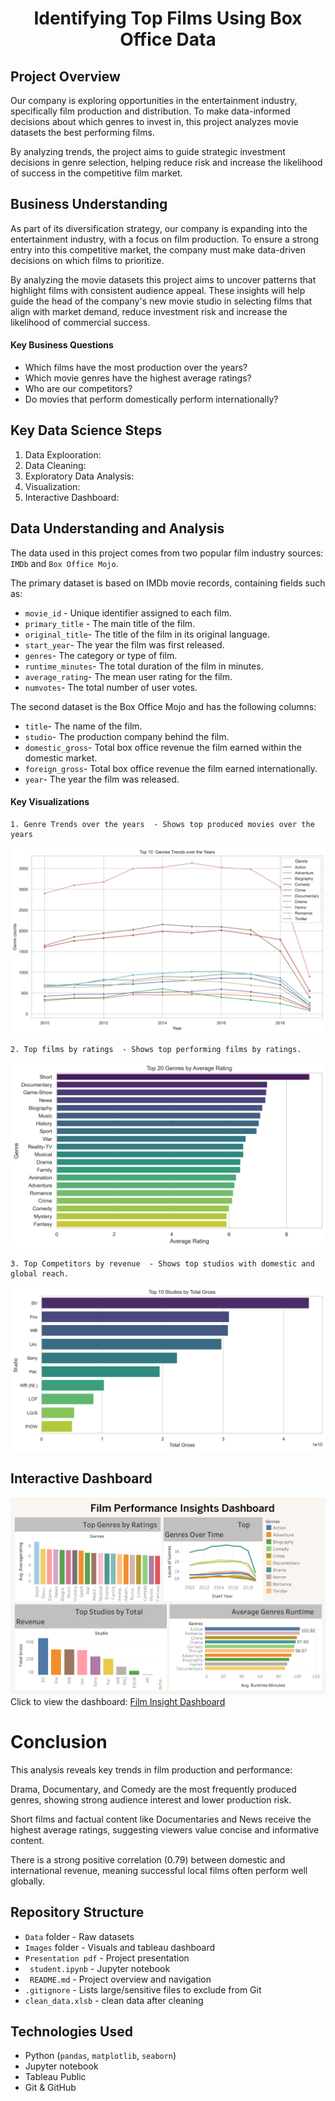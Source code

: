 # <h1 style="text-align: center;">Identifying Top Films Using Box Office Data

## Project Overview
Our company is exploring opportunities in the entertainment industry, specifically film production and distribution. To make data-informed decisions about which genres to invest in, this project analyzes movie datasets the best performing films.

By analyzing trends, the project aims to guide strategic investment decisions in genre selection, helping reduce risk and increase the likelihood of success in the competitive film market.

## Business Understanding
As part of its diversification strategy, our company is expanding into the entertainment industry, with a focus on film production. To ensure a strong entry into this competitive market, the company must make data-driven decisions on which films to prioritize.

By analyzing the movie datasets this project aims to uncover patterns that highlight films with consistent audience appeal. These insights will help guide the head of the company's new movie studio in selecting films that align with market demand, reduce investment risk and increase the likelihood of commercial success.

#### Key Business Questions
 - Which films have the most production over the years?
 - Which movie genres have the highest average ratings?
 - Who are our competitors?
 - Do movies that perform domestically perform internationally?

 ## Key Data Science Steps
 1. Data Explooration: 
 2. Data Cleaning: 
 3. Exploratory Data Analysis: 
 4. Visualization: 
 5. Interactive Dashboard: 

## Data Understanding and Analysis
The data used in this project comes from two popular film industry sources: `IMDb` and `Box Office Mojo`.

The primary dataset is based on IMDb movie records, containing fields such as:
 - `movie_id`          -     Unique identifier assigned to each film.
 - `primary_title`     -     The main title of the film.
 - `original_title`- The title of the film in its original language.
 - `start_year`- The year the film was first released.
 - `genres`- The category or type of film.
 - `runtime_minutes`- The total duration of the film in minutes.
 - `average_rating`- The mean user rating for the film.
 - `numvotes`- The total number of user votes.

The second dataset is the Box Office Mojo and has the following columns:
 - `title`- The name of the film.
 - `studio`- The production company behind the film.
 - `domestic_gross`- Total box office revenue the film earned within the domestic market.
 - `foreign_gross`- Total box office revenue the film earned internationally.
 - `year`- The year the film was released.

 #### Key Visualizations
    1. Genre Trends over the years  - Shows top produced movies over the years
![Genre Trends](Images/Trends_year.png)

    2. Top films by ratings  - Shows top performing films by ratings.
![Average Ratings](Images/top_genres.png)

    3. Top Competitors by revenue  - Shows top studios with domestic and global reach.
![Top Studios](Images/top_studio.png)

## Interactive Dashboard
![Dashboard](Images/Box_office.png)
Click to view the dashboard: [Film Insight Dashboard](https://public.tableau.com/views/FilmInsightsDashboard/Boxoffice?:language=en-US&:sid=&:redirect=auth&:display_count=n&:origin=viz_share_link)

# Conclusion
This analysis reveals key trends in film production and performance:

Drama, Documentary, and Comedy are the most frequently produced genres, showing strong audience interest and lower production risk.

Short films and factual content like Documentaries and News receive the highest average ratings, suggesting viewers value concise and informative content.

There is a strong positive correlation (0.79) between domestic and international revenue, meaning successful local films often perform well globally.

## Repository Structure
 -  `Data` folder     -   Raw datasets
 - `Images` folder    -   Visuals and tableau dashboard 
 - `Presentation pdf` -   Project presentation 
 - ` student.ipynb`  -   Jupyter notebook 
 - ` README.md`       -    Project overview and navigation
 -  `.gitignore`      -    Lists large/sensitive files to exclude from Git
 - `clean_data.xlsb`       -    clean data after cleaning



## Technologies Used
- Python (`pandas`, `matplotlib`, `seaborn`)
- Jupyter notebook
- Tableau Public
- Git & GitHub

